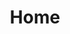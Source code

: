 ---
home: true
title: Home
heroText: Orillusion
tagline: The Next Generation WebGPU Engine
heroImage: /images/logo.svg
actions:
  - text: Get Started
    link: /guide/getting-started.html
    type: primary
  - text: Introduction
    link: /guide/
    type: secondary
features:
  - title: Approachable
    details:
      A refreshingly simple data-driven 3D engine built in JavaScript. Free and Open Source Forever!
  - title: Versatile
    details:
      An incrementally extensible ECS framework that scales between a library and a full-featured product
  - title: Performant
    details: 
      Pure Web Cross-Platform Runtime.
      Blazing Fast WebGPU Renderer.
      Minimal Optimization Efforts
footerHtml: true
footer:
  <p style="margin:0">Released under <a href="https://opensource.org/licenses/MIT" target="_blank" rel="noopener">MIT License</a></p>
  <p style="margin:0">Copyright © 2021 Orillusion</p>
  <p style="margin:0"><a href="https://beian.miit.gov.cn" target="_blank">京ICP备2021027896号</a></p>
---
